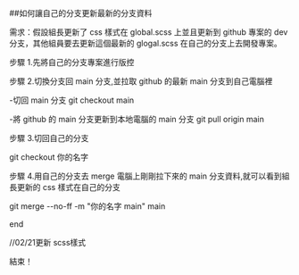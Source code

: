 ##如何讓自己的分支更新最新的分支資料

需求：假設組長更新了 css 樣式在 global.scss 上並且更新到 github 專案的 dev 分支，其他組員要去更新這個最新的 glogal.scss 在自己的分支上去開發專案。

步驟 1.先將自己的分支專案進行版控

步驟 2.切換分支回 main 分支,並拉取 github 的最新 main 分支到自己電腦裡

-切回 main 分支
git checkout main

-將 github 的 main 分支更新到本地電腦的 main 分支
git pull origin main


步驟 3.切回自己的分支

git checkout 你的名字

步驟 4.用自己的分支去 merge 電腦上剛剛拉下來的 main 分支資料,就可以看到組長更新的 css 樣式在自己的分支

git merge --no-ff -m "你的名字 main" main

end

//02/21更新 scss樣式

結束！